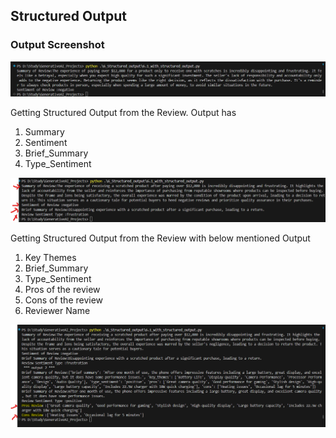 ## Structured Output

### Output Screenshot

![alt text](image.png)

Getting Structured Output from the Review. Output has
1. Summary
2. Sentiment
3. Brief_Summary
4. Type_Sentiment

![alt text](image-1.png)

Getting Structured Output from the Review with below mentioned Output
1. Key Themes
2. Brief_Summary
3. Type_Sentiment
4. Pros of the review
5. Cons of the review
6. Reviewer Name

![alt text](image-2.png)